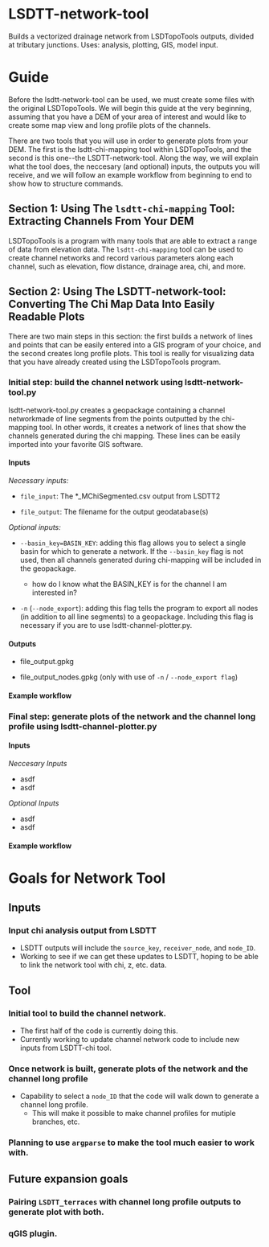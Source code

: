 # LSDTT-network-tool
Builds a vectorized drainage network from LSDTopoTools outputs, divided at tributary junctions. Uses: analysis, plotting, GIS, model input.

# Guide 
Before the lsdtt-network-tool can be used, we must create some files with the original LSDTopoTools. We will begin this guide at the very beginning, assuming that you have a DEM of your area of interest and would like to create some map view and long profile plots of the channels. 

There are two tools that you will use in order to generate plots from your DEM. The first is the lsdtt-chi-mapping tool within LSDTopoTools, and the second is this one--the LSDTT-network-tool. Along the way, we will explain what the tool does, the neccesary (and optional) inputs, the outputs you will receive, and we will follow an example workflow from beginning to end to show how to structure commands. 

## Section 1: Using The `lsdtt-chi-mapping` Tool: Extracting Channels From Your DEM 
LSDTopoTools is a program with many tools that are able to extract a range of data from elevation data. The `lsdtt-chi-mapping` tool can be used to create channel networks and record various parameters along each channel, such as elevation, flow distance, drainage area, chi, and more. 

## Section 2: Using The LSDTT-network-tool: Converting The Chi Map Data Into Easily Readable Plots 

There are two main steps in this section: the first builds a network of lines and points that can be easily entered into a GIS program of your choice, and the second creates long profile plots. This tool is really for visualizing data that you have already created using the LSDTopoTools program. 

### Initial step: build the channel network using lsdtt-network-tool.py

lsdtt-network-tool.py creates a geopackage containing a channel networkmade of line segments from the points outputted by the chi-mapping tool. In other words, it creates a network of lines that show the channels generated during the chi mapping. These lines can be easily imported into your favorite GIS software. 

#### Inputs
_Necessary inputs:_

* `file_input`: The *_MChiSegmented.csv output from LSDTT2

* `file_output`: The filename for the output geodatabase(s)


_Optional inputs:_

* `--basin_key=BASIN_KEY`: adding this flag allows you to select a single basin for which to generate a network. If the `--basin_key` flag is not used, then all channels generated during chi-mapping will be included in the geopackage.
  * how do I know what the BASIN_KEY is for the channel I am interested in?

* `-n` (`--node_export`): adding this flag tells the program to export all nodes (in addition to all line segments) to a geopackage. Including this flag is necessary if you are to use lsdtt-channel-plotter.py.


#### Outputs

* file_output.gpkg

* file_output_nodes.gpkg (only with use of `-n` / `--node_export flag`)

#### Example workflow
 
### Final step: generate plots of the network and the channel long profile using lsdtt-channel-plotter.py


#### Inputs 
_Neccesary Inputs_
* asdf
* asdf

_Optional Inputs_
* asdf
* asdf

#### Example workflow


# Goals for Network Tool
## Inputs
### Input chi analysis output from LSDTT
  * LSDTT outputs will include the `source_key`, `receiver_node`, and `node_ID`.
  * Working to see if we can get these updates to LSDTT, hoping to be able to    link the network tool with chi, z, etc. data.

## Tool
### Initial tool to build the channel network.
  * The first half of the code is currently doing this.
  * Currently working to update channel network code to include new inputs from LSDTT-chi tool.

### Once network is built, generate plots of the network and the channel long profile
  * Capability to select a `node_ID` that the code will walk down to generate a channel long profile.
    * This will make it possible to make channel profiles for mutiple branches, etc.

### Planning to use `argparse` to make the tool much easier to work with.

## Future expansion goals
### Pairing `LSDTT_terraces` with channel long profile outputs to generate plot with both.
### qGIS plugin.
